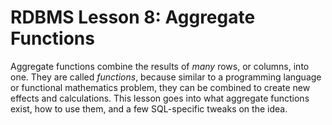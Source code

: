 # RDBMS Lesson 8: Aggregate Functions

Aggregate functions combine the results of _many_ rows, or columns, into one.
They are called _functions_, because similar to a programming language or
functional mathematics problem, they can be combined to create new effects and
calculations. This lesson goes into what aggregate functions exist, how to use
them, and a few SQL-specific tweaks on the idea.
